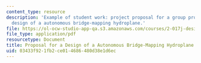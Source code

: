 ```yaml
---
content_type: resource
description: 'Example of student work: project proposal for a group project on the
  design of a autonomous bridge-mapping hydroplane.'
file: https://ol-ocw-studio-app-qa.s3.amazonaws.com/courses/2-017j-design-of-electromechanical-robotic-systems-fall-2009/03433f921fb2ce014686480d38e1d6ec_MIT2_017JF09_sw2_proposal.pdf
file_type: application/pdf
resourcetype: Document
title: Proposal for a Design of a Autonomous Bridge-Mapping Hydroplane
uid: 03433f92-1fb2-ce01-4686-480d38e1d6ec
---
```

